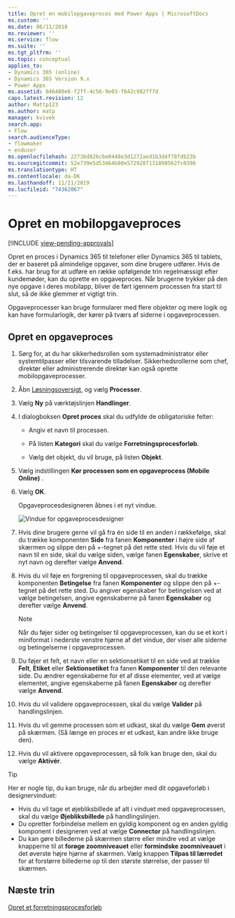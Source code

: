 ```yaml
---
title: Opret en mobilopgaveproces med Power Apps | MicrosoftDocs
ms.custom: ''
ms.date: 06/11/2018
ms.reviewer: ''
ms.service: flow
ms.suite: ''
ms.tgt_pltfrm: ''
ms.topic: conceptual
applies_to:
- Dynamics 365 (online)
- Dynamics 365 Version 9.x
- Power Apps
ms.assetid: 046480e6-f2ff-4c56-9e03-f642c982ff7d
caps.latest.revision: 12
author: Mattp123
ms.author: matp
manager: kvivek
search.app:
- Flow
search.audienceType:
- flowmaker
- enduser
ms.openlocfilehash: 22736d826c6e0448e3d1272aed1b3d4f78fdb23b
ms.sourcegitcommit: 52e739e5d53464b80e572928f131890562fc0396
ms.translationtype: HT
ms.contentlocale: da-DK
ms.lasthandoff: 11/21/2019
ms.locfileid: "74362067"
---
```

# <a name="create-a-mobile-task-flow"></a>Opret en mobilopgaveproces
[!INCLUDE [view-pending-approvals](includes/cc-rebrand.md)]

Opret en proces i Dynamics 365 til telefoner eller Dynamics 365 til tablets, der er baseret på almindelige opgaver, som dine brugere udfører. Hvis de f.eks. har brug for at udføre en række opfølgende trin regelmæssigt efter kundemøder, kan du oprette en opgaveproces. Når brugerne trykker på den nye opgave i deres mobilapp, bliver de ført igennem processen fra start til slut, så de ikke glemmer et vigtigt trin.  
  
 Opgaveprocesser kan bruge formularer med flere objekter og mere logik og kan have formularlogik, der kører på tværs af siderne i opgaveprocessen.  
  
## <a name="create-a-task-flow"></a>Opret en opgaveproces
  
1. Sørg for, at du har sikkerhedsrollen som systemadministrator eller systemtilpasser eller tilsvarende tilladelser. Sikkerhedsrollerne som chef, direktør eller administrerende direktør kan også oprette mobilopgaveprocesser. 
  
2. Åbn [Løsningsoversigt](/powerapps/maker/model-driven-apps/advanced-navigation#solution-explorer), og vælg **Processer**.  
  
3.  Vælg **Ny** på værktøjslinjen **Handlinger**.  
  
4.  I dialogboksen **Opret proces** skal du udfylde de obligatoriske felter:  
  
    -   Angiv et navn til processen.  
  
    -   På listen **Kategori** skal du vælge **Forretningsprocesforløb**.  
  
    -   Vælg det objekt, du vil bruge, på listen **Objekt**.  
  
5.  Vælg indstillingen **Kør processen som en opgaveprocess (Mobile Online)** .  
  
6.  Vælg **OK**.
  
     Opgaveprocesdesigneren åbnes i et nyt vindue.  
  
     ![Vindue for opgaveprocesdesigner](media/task-flow-designer-window.png "Vindue for opgaveprocesdesigner") 
  
7.  Hvis dine brugere gerne vil gå fra én side til en anden i rækkefølge, skal du trække komponenten **Side** fra fanen **Komponenter** i højre side af skærmen og slippe den på +-tegnet på det rette sted. Hvis du vil føje et navn til en side, skal du vælge siden, vælge fanen **Egenskaber**, skrive et nyt navn og derefter vælge **Anvend**.  
  
8.  Hvis du vil føje en forgrening til opgaveprocessen, skal du trække komponenten **Betingelse** fra fanen **Komponenter** og slippe den på +-tegnet på det rette sted. Du angiver egenskaber for betingelsen ved at vælge betingelsen, angive egenskaberne på fanen **Egenskaber** og derefter vælge **Anvend**.  
  
    > [!NOTE]
    >  Når du føjer sider og betingelser til opgaveprocessen, kan du se et kort i miniformat i nederste venstre hjørne af det vindue, der viser alle siderne og betingelserne i opgaveprocessen.  
  
9. Du føjer et felt, et navn eller en sektionsetiket til en side ved at trække **Felt**, **Etiket** eller **Sektionsetiket** fra fanen **Komponenter** til den relevante side. Du ændrer egenskaberne for et af disse elementer, ved at vælge elementet, angive egenskaberne på fanen **Egenskaber** og derefter vælge **Anvend**.  
  
10. Hvis du vil validere opgaveprocessen, skal du vælge **Valider** på handlingslinjen.  
  
11. Hvis du vil gemme processen som et udkast, skal du vælge **Gem** øverst på skærmen. (Så længe en proces er et udkast, kan andre ikke bruge den).  
  
12. Hvis du vil aktivere opgaveprocessen, så folk kan bruge den, skal du vælge **Aktivér**.  
  
> [!TIP]
>  Her er nogle tip, du kan bruge, når du arbejder med dit opgaveforløb i designervinduet:  
>   
> -  Hvis du vil tage et øjebliksbillede af alt i vinduet med opgaveprocessen, skal du vælge **Øjebliksbillede** på handlingslinjen.  
> -  Du opretter forbindelse mellem en gyldig komponent og en anden gyldig komponent i designeren ved at vælge **Connector** på handlingslinjen.  
> -  Du kan gøre billederne på skærmen større eller mindre ved at vælge knapperne til at **forøge zoomniveauet** eller **formindske zoomniveauet** i det øverste højre hjørne af skærmen. Vælg knappen **Tilpas til lærredet** for at forstørre billederne op til den største størrelse, der passer til skærmen.  
  
## <a name="next-steps"></a>Næste trin  
 [Opret et forretningsprocesforløb](create-business-process-flow.md)   

